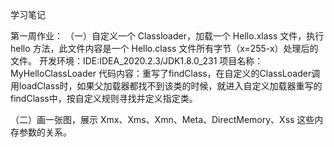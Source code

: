 学习笔记

第一周作业：
（一）自定义一个 Classloader，加载一个 Hello.xlass 文件，执行 hello 方法，此文件内容是一个 Hello.class 文件所有字节（x=255-x）处理后的文件。
开发环境：IDE:IDEA_2020.2.3/JDK1.8.0_231
项目名称：MyHelloClassLoader
代码内容：重写了findClass，在自定义的ClassLoader调用loadClass时，如果父加载器都找不到该类的时候，就进入自定义加载器重写的findClass中，按自定义规则寻找并定义指定类。


（二）画一张图，展示 Xmx、Xms、Xmn、Meta、DirectMemory、Xss 这些内存参数的关系。
